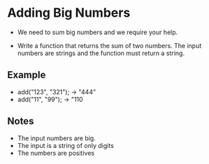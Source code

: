 # Adding Big Numbers

- We need to sum big numbers and we require your help.

- Write a function that returns the sum of two numbers. The input numbers are strings and the function must return a string.

## Example

- add("123", "321"); -> "444"
- add("11", "99"); -> "110

## Notes

- The input numbers are big.
- The input is a string of only digits
- The numbers are positives
